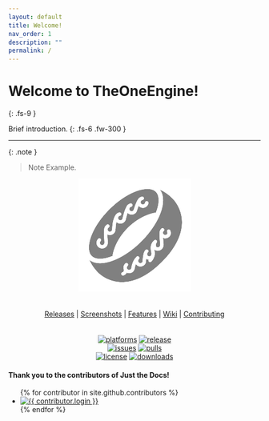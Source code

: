 ```yaml
---
layout: default
title: Welcome!
nav_order: 1
description: ""
permalink: /
---
```


# Welcome to TheOneEngine!
{: .fs-9 }

Brief introduction.
{: .fs-6 .fw-300 }

---

{: .note }
> Note Example.

<p align="center">
  <img src="https://github.com/CITM-UPC/TheOneEngine/blob/main/.github/images/TheOneLogo.png" />
  <br/>
  <br/>
  <br/>
  <a href="https://github.com/CITM-UPC/TheOneEngine/releases">Releases</a> |
  <a href="#screenshots">Screenshots</a> |
  <a href="#features">Features</a> |
  <a href="https://github.com/CITM-UPC/TheOneEngine/wiki">Wiki</a> |
  <a href="https://github.com/CITM-UPC/TheOneEngine/blob/main/CONTRIBUTING.md">Contributing</a>
  <br/>
  <br/>
  <br/>
  <a href="https://github.com/CITM-UPC/TheOneEngine/releases"><img alt="platforms" src="https://img.shields.io/badge/platforms-Windows-blue?style=flat-square"/></a>
  <a href="https://github.com/CITM-UPC/TheOneEngine/releases"><img alt="release" src="https://img.shields.io/github/v/release/CITM-UPC/TheOneEngine?style=flat-square"/></a>
  <br/>
  <a href="https://github.com/CITM-UPC/TheOneEngine/issues"><img alt="issues" src="https://img.shields.io/github/issues-raw/CITM-UPC/TheOneEnginesvg?color=yellow&style=flat-square"/></a>
  <a href="https://github.com/CITM-UPC/TheOneEngine/pulls"><img alt="pulls" src="https://img.shields.io/github/issues-pr-raw/CITM-UPC/TheOneEngine?color=yellow&style=flat-square"/></a>
  <br/>
  <a href="https://github.com/CITM-UPC/TheOneEngine/blob/main/LICENSE.md"><img alt="license" src="https://img.shields.io/github/license/CITM-UPC/TheOneEngine?color=green&style=flat-square"/></a>
  <a href="https://github.com/CITM-UPC/TheOneEngine/releases"><img alt="downloads" src="https://img.shields.io/github/downloads/CITM-UPC/TheOneEngine/total?color=green&style=flat-square"></a>
</p>

#### Thank you to the contributors of Just the Docs!

<ul class="list-style-none">
{% for contributor in site.github.contributors %}
  <li class="d-inline-block mr-1">
     <a href="{{ contributor.html_url }}"><img src="{{ contributor.avatar_url }}" width="64" height="64" alt="{{ contributor.login }}"></a>
  </li>
{% endfor %}
</ul>
